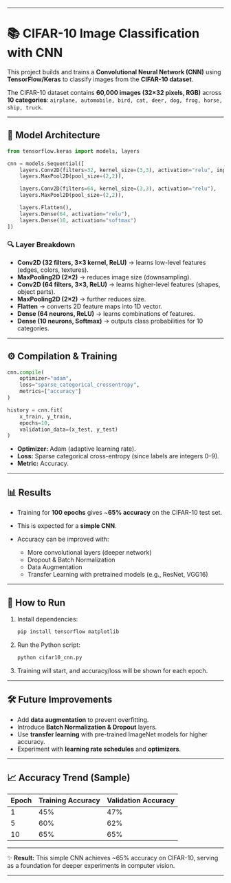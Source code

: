 

---

# 📚 CIFAR-10 Image Classification with CNN

This project builds and trains a **Convolutional Neural Network (CNN)** using **TensorFlow/Keras** to classify images from the **CIFAR-10 dataset**.

The CIFAR-10 dataset contains **60,000 images (32×32 pixels, RGB)** across **10 categories**:
`airplane, automobile, bird, cat, deer, dog, frog, horse, ship, truck`.

---

## 🧠 Model Architecture

```python
from tensorflow.keras import models, layers

cnn = models.Sequential([
    layers.Conv2D(filters=32, kernel_size=(3,3), activation="relu", input_shape=(32,32,3)),
    layers.MaxPool2D(pool_size=(2,2)),

    layers.Conv2D(filters=64, kernel_size=(3,3), activation="relu"),
    layers.MaxPool2D(pool_size=(2,2)),

    layers.Flatten(),
    layers.Dense(64, activation="relu"),
    layers.Dense(10, activation="softmax")
])
```

### 🔍 Layer Breakdown

* **Conv2D (32 filters, 3×3 kernel, ReLU)** → learns low-level features (edges, colors, textures).
* **MaxPooling2D (2×2)** → reduces image size (downsampling).
* **Conv2D (64 filters, 3×3, ReLU)** → learns higher-level features (shapes, object parts).
* **MaxPooling2D (2×2)** → further reduces size.
* **Flatten** → converts 2D feature maps into 1D vector.
* **Dense (64 neurons, ReLU)** → learns combinations of features.
* **Dense (10 neurons, Softmax)** → outputs class probabilities for 10 categories.

---

## ⚙️ Compilation & Training

```python
cnn.compile(
    optimizer="adam",
    loss="sparse_categorical_crossentropy",
    metrics=["accuracy"]
)

history = cnn.fit(
    x_train, y_train,
    epochs=10,
    validation_data=(x_test, y_test)
)
```

* **Optimizer:** Adam (adaptive learning rate).
* **Loss:** Sparse categorical cross-entropy (since labels are integers 0–9).
* **Metric:** Accuracy.

---

## 📊 Results

* Training for **100 epochs** gives \~**65% accuracy** on the CIFAR-10 test set.
* This is expected for a **simple CNN**.
* Accuracy can be improved with:

  * More convolutional layers (deeper network)
  * Dropout & Batch Normalization
  * Data Augmentation
  * Transfer Learning with pretrained models (e.g., ResNet, VGG16)

---

## 🚀 How to Run

1. Install dependencies:

   ```bash
   pip install tensorflow matplotlib
   ```
2. Run the Python script:

   ```bash
   python cifar10_cnn.py
   ```
3. Training will start, and accuracy/loss will be shown for each epoch.

---

## 🛠️ Future Improvements

* Add **data augmentation** to prevent overfitting.
* Introduce **Batch Normalization & Dropout** layers.
* Use **transfer learning** with pre-trained ImageNet models for higher accuracy.
* Experiment with **learning rate schedules** and **optimizers**.

---

## 📈 Accuracy Trend (Sample)

| Epoch | Training Accuracy | Validation Accuracy |
| ----- | ----------------- | ------------------- |
| 1     | 45%               | 47%                 |
| 5     | 60%               | 62%                 |
| 10    | 65%               | 65%                 |

---

✨ **Result:** This simple CNN achieves \~65% accuracy on CIFAR-10, serving as a foundation for deeper experiments in computer vision.

---


